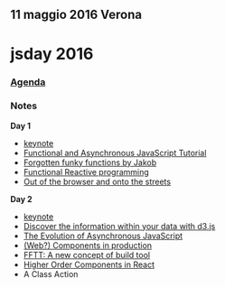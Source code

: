 ## 11 maggio 2016 Verona

# jsday 2016

### [Agenda](http://2016.jsday.it/schedule/)

### Notes
**Day 1**
- [keynote](./keynote-day-1.md)
- [Functional and Asynchronous JavaScript Tutorial](./workshop.md)
- [Forgotten funky functions by Jakob](./forgotten-funky-functions.md)
- [Functional Reactive programming](./functional-reactive-programming.md)
- [Out of the browser and onto the streets](./out-of-the-browser.md)

**Day 2**
- [keynote](./keynote-day-2.md)
- [Discover the information within your data with d3.js](./building-reactive-rchitectures.md)
- [The Evolution of Asynchronous JavaScript](./asynchronous-javascript.md)
- [(Web?) Components in production](./components-in-production.md)
- [FFTT: A new concept of build tool](./fftt-modern-build-tool.md)
- [Higher Order Components in React](./higher-order-components-in-react.md)
- A Class Action
